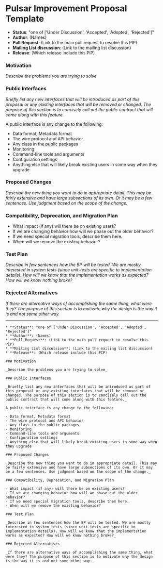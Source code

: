 # Pulsar Improvement Proposal Template

* **Status**: "one of ['Under Discussion', 'Accepted', 'Adopted', 'Rejected']"
* **Author**: (Names)
* **Pull Request**: (Link to the main pull request to resolve this PIP)
* **Mailing List discussion**: (Link to the mailing list discussion)
* **Release**: (Which release include this PIP)

### Motivation

_Describe the problems you are trying to solve_

### Public Interfaces

_Briefly list any new interfaces that will be introduced as part of this proposal or any existing interfaces that will be removed or changed. The purpose of this section is to concisely call out the public contract that will come along with this feature._

A public interface is any change to the following:

- Data format, Metadata format
- The wire protocol and API behavior
- Any class in the public packages
- Monitoring
- Command-line tools and arguments
- Configuration settings
- Anything else that will likely break existing users in some way when they upgrade

### Proposed Changes

_Describe the new thing you want to do in appropriate detail. This may be fairly extensive and have large subsections of its own. Or it may be a few sentences. Use judgment based on the scope of the change._

### Compatibility, Deprecation, and Migration Plan

- What impact (if any) will there be on existing users?
- If we are changing behavior how will we phase out the older behavior?
- If we need special migration tools, describe them here.
- When will we remove the existing behavior?

### Test Plan

_Describe in few sentences how the BP will be tested. We are mostly interested in system tests (since unit-tests are specific to implementation details). How will we know that the implementation works as expected? How will we know nothing broke?_

### Rejected Alternatives

_If there are alternative ways of accomplishing the same thing, what were they? The purpose of this section is to motivate why the design is the way it is and not some other way._

---

```
* **Status**: "one of ['Under Discussion', 'Accepted', 'Adopted', 'Rejected']"
* **Author**: (Names)
* **Pull Request**: (Link to the main pull request to resolve this PIP)
* **Mailing List discussion**: (Link to the mailing list discussion)
* **Release**: (Which release include this PIP)

### Motivation

_Describe the problems you are trying to solve_

### Public Interfaces

_Briefly list any new interfaces that will be introduced as part of this proposal or any existing interfaces that will be removed or changed. The purpose of this section is to concisely call out the public contract that will come along with this feature._

A public interface is any change to the following:

- Data format, Metadata format
- The wire protocol and API behavior
- Any class in the public packages
- Monitoring
- Command-line tools and arguments
- Configuration settings
- Anything else that will likely break existing users in some way when they upgrade

### Proposed Changes

_Describe the new thing you want to do in appropriate detail. This may be fairly extensive and have large subsections of its own. Or it may be a few sentences. Use judgment based on the scope of the change._

### Compatibility, Deprecation, and Migration Plan

- What impact (if any) will there be on existing users? 
- If we are changing behavior how will we phase out the older behavior? 
- If we need special migration tools, describe them here.
- When will we remove the existing behavior?

### Test Plan

_Describe in few sentences how the BP will be tested. We are mostly interested in system tests (since unit-tests are specific to implementation details). How will we know that the implementation works as expected? How will we know nothing broke?_

### Rejected Alternatives

_If there are alternative ways of accomplishing the same thing, what were they? The purpose of this section is to motivate why the design is the way it is and not some other way._
```